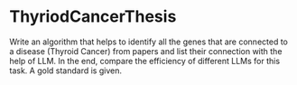 # ThyriodCancerThesis
Write an algorithm that helps to identify all the genes that are connected to a disease (Thyroid Cancer) from papers and list their connection with the help of LLM. In the end, compare the efficiency of different LLMs for this task. A gold standard is given.
